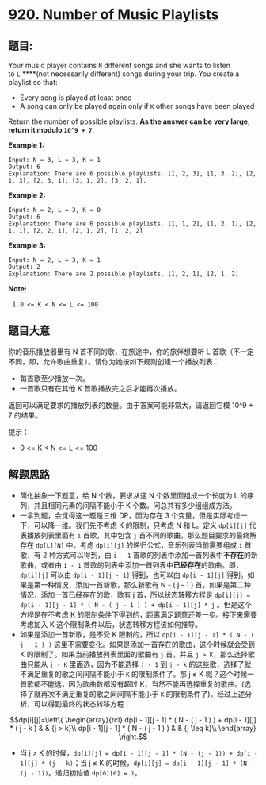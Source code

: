 # [920. Number of Music Playlists](https://leetcode.com/problems/number-of-music-playlists/)


## 题目:

Your music player contains `N` different songs and she wants to listen to `L` ****(not necessarily different) songs during your trip. You create a playlist so that:

- Every song is played at least once
- A song can only be played again only if `K` other songs have been played

Return the number of possible playlists. **As the answer can be very large, return it modulo `10^9 + 7`**.

**Example 1:**

    Input: N = 3, L = 3, K = 1
    Output: 6
    Explanation: There are 6 possible playlists. [1, 2, 3], [1, 3, 2], [2, 1, 3], [2, 3, 1], [3, 1, 2], [3, 2, 1].

**Example 2:**

    Input: N = 2, L = 3, K = 0
    Output: 6
    Explanation: There are 6 possible playlists. [1, 1, 2], [1, 2, 1], [2, 1, 1], [2, 2, 1], [2, 1, 2], [1, 2, 2]

**Example 3:**

    Input: N = 2, L = 3, K = 1
    Output: 2
    Explanation: There are 2 possible playlists. [1, 2, 1], [2, 1, 2]

**Note:**

1. `0 <= K < N <= L <= 100`

## 题目大意

你的音乐播放器里有 N 首不同的歌，在旅途中，你的旅伴想要听 L 首歌（不一定不同，即，允许歌曲重复）。请你为她按如下规则创建一个播放列表：

- 每首歌至少播放一次。
- 一首歌只有在其他 K 首歌播放完之后才能再次播放。

返回可以满足要求的播放列表的数量。由于答案可能非常大，请返回它模 10^9 + 7 的结果。

提示：

- 0 <= K < N <= L <= 100




## 解题思路

- 简化抽象一下题意，给 N 个数，要求从这 N 个数里面组成一个长度为 L 的序列，并且相同元素的间隔不能小于 K 个数。问总共有多少组组成方法。
- 一拿到题，会觉得这一题是三维 DP，因为存在 3 个变量，但是实际考虑一下，可以降一维。我们先不考虑 K 的限制，只考虑 N 和 L。定义 `dp[i][j]` 代表播放列表里面有 `i` 首歌，其中包含 `j` 首不同的歌曲，那么题目要求的最终解存在 `dp[L][N]` 中。考虑 `dp[i][j]` 的递归公式，音乐列表当前需要组成 `i` 首歌，有 2 种方式可以得到，由 `i - 1` 首歌的列表中添加一首列表中**不存在**的新歌曲，或者由 `i - 1` 首歌的列表中添加一首列表中**已经存在**的歌曲。即，`dp[i][j]` 可以由 `dp[i - 1][j - 1]` 得到，也可以由 `dp[i - 1][j]` 得到。如果是第一种情况，添加一首新歌，那么新歌有 N - ( j - 1 ) 首，如果是第二种情况，添加一首已经存在的歌，歌有 j 首，所以状态转移方程是 `dp[i][j] = dp[i - 1][j - 1] * ( N - ( j - 1 ) ) + dp[i - 1][j] * j` 。但是这个方程是在不考虑 K 的限制条件下得到的，距离满足题意还差一步。接下来需要考虑加入 K 这个限制条件以后，状态转移方程该如何推导。
- 如果是添加一首新歌，是不受 K 限制的，所以 `dp[i - 1][j - 1] * ( N - ( j - 1 ) )` 这里不需要变化。如果是添加一首存在的歌曲，这个时候就会受到 K 的限制了。如果当前播放列表里面的歌曲有 `j` 首，并且 `j > K`，那么选择歌曲只能从 `j - K` 里面选，因为不能选择 `j - 1` 到 `j - k` 的这些歌，选择了就不满足重复的歌之间间隔不能小于 `K` 的限制条件了。那 j ≤ K 呢？这个时候一首歌都不能选，因为歌曲数都没有超过 K，当然不能再选择重复的歌曲。(选择了就再次不满足重复的歌之间间隔不能小于 `K` 的限制条件了)。经过上述分析，可以得到最终的状态转移方程：

$$dp[i][j]=\left\{ \begin{array}{rcl} dp[i - 1][j - 1] * ( N - ( j - 1 ) ) + dp[i - 1][j] * ( j - k )       &      & {j > k}\\ dp[i - 1][j - 1] * ( N - ( j - 1 ) )     &      & {j \leq k}\\ \end{array} \right.$$

- 当 j > K 的时候，`dp[i][j] = dp[i - 1][j - 1] * (N - (j - 1)) + dp[i - 1][j] * (j - k)`；当  j ≤ K 的时候，`dp[i][j] = dp[i - 1][j - 1] * (N - (j - 1))`。递归初始值 `dp[0][0] = 1`。
